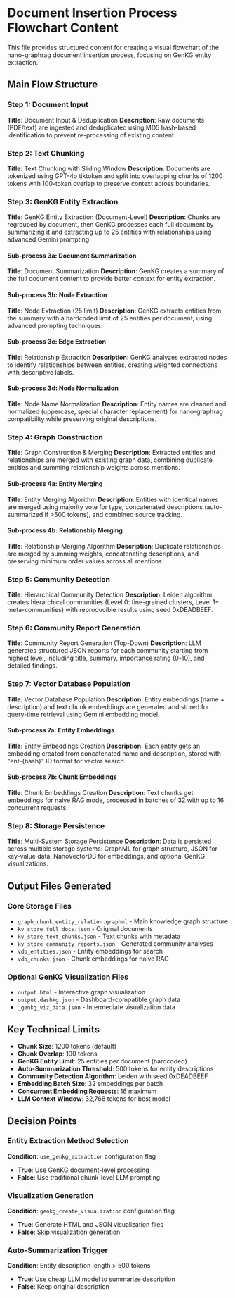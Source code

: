 # Document Insertion Process Flowchart Content

This file provides structured content for creating a visual flowchart of the nano-graphrag document insertion process, focusing on GenKG entity extraction.

## Main Flow Structure

### Step 1: Document Input
**Title**: Document Input & Deduplication
**Description**: Raw documents (PDF/text) are ingested and deduplicated using MD5 hash-based identification to prevent re-processing of existing content.

### Step 2: Text Chunking
**Title**: Text Chunking with Sliding Window
**Description**: Documents are tokenized using GPT-4o tiktoken and split into overlapping chunks of 1200 tokens with 100-token overlap to preserve context across boundaries.

### Step 3: GenKG Entity Extraction
**Title**: GenKG Entity Extraction (Document-Level)
**Description**: Chunks are regrouped by document, then GenKG processes each full document by summarizing it and extracting up to 25 entities with relationships using advanced Gemini prompting.

#### Sub-process 3a: Document Summarization
**Title**: Document Summarization
**Description**: GenKG creates a summary of the full document content to provide better context for entity extraction.

#### Sub-process 3b: Node Extraction
**Title**: Node Extraction (25 limit)
**Description**: GenKG extracts entities from the summary with a hardcoded limit of 25 entities per document, using advanced prompting techniques.

#### Sub-process 3c: Edge Extraction
**Title**: Relationship Extraction
**Description**: GenKG analyzes extracted nodes to identify relationships between entities, creating weighted connections with descriptive labels.

#### Sub-process 3d: Node Normalization
**Title**: Node Name Normalization
**Description**: Entity names are cleaned and normalized (uppercase, special character replacement) for nano-graphrag compatibility while preserving original descriptions.

### Step 4: Graph Construction
**Title**: Graph Construction & Merging
**Description**: Extracted entities and relationships are merged with existing graph data, combining duplicate entities and summing relationship weights across mentions.

#### Sub-process 4a: Entity Merging
**Title**: Entity Merging Algorithm
**Description**: Entities with identical names are merged using majority vote for type, concatenated descriptions (auto-summarized if >500 tokens), and combined source tracking.

#### Sub-process 4b: Relationship Merging
**Title**: Relationship Merging Algorithm
**Description**: Duplicate relationships are merged by summing weights, concatenating descriptions, and preserving minimum order values across all mentions.

### Step 5: Community Detection
**Title**: Hierarchical Community Detection
**Description**: Leiden algorithm creates hierarchical communities (Level 0: fine-grained clusters, Level 1+: meta-communities) with reproducible results using seed 0xDEADBEEF.

### Step 6: Community Report Generation
**Title**: Community Report Generation (Top-Down)
**Description**: LLM generates structured JSON reports for each community starting from highest level, including title, summary, importance rating (0-10), and detailed findings.

### Step 7: Vector Database Population
**Title**: Vector Database Population
**Description**: Entity embeddings (name + description) and text chunk embeddings are generated and stored for query-time retrieval using Gemini embedding model.

#### Sub-process 7a: Entity Embeddings
**Title**: Entity Embeddings Creation
**Description**: Each entity gets an embedding created from concatenated name and description, stored with "ent-{hash}" ID format for vector search.

#### Sub-process 7b: Chunk Embeddings
**Title**: Chunk Embeddings Creation
**Description**: Text chunks get embeddings for naive RAG mode, processed in batches of 32 with up to 16 concurrent requests.

### Step 8: Storage Persistence
**Title**: Multi-System Storage Persistence
**Description**: Data is persisted across multiple storage systems: GraphML for graph structure, JSON for key-value data, NanoVectorDB for embeddings, and optional GenKG visualizations.

## Output Files Generated

### Core Storage Files
- `graph_chunk_entity_relation.graphml` - Main knowledge graph structure
- `kv_store_full_docs.json` - Original documents
- `kv_store_text_chunks.json` - Text chunks with metadata
- `kv_store_community_reports.json` - Generated community analyses
- `vdb_entities.json` - Entity embeddings for search
- `vdb_chunks.json` - Chunk embeddings for naive RAG

### Optional GenKG Visualization Files
- `output.html` - Interactive graph visualization
- `output.dashkg.json` - Dashboard-compatible graph data
- `_genkg_viz_data.json` - Intermediate visualization data

## Key Technical Limits

- **Chunk Size**: 1200 tokens (default)
- **Chunk Overlap**: 100 tokens
- **GenKG Entity Limit**: 25 entities per document (hardcoded)
- **Auto-Summarization Threshold**: 500 tokens for entity descriptions
- **Community Detection Algorithm**: Leiden with seed 0xDEADBEEF
- **Embedding Batch Size**: 32 embeddings per batch
- **Concurrent Embedding Requests**: 16 maximum
- **LLM Context Window**: 32,768 tokens for best model

## Decision Points

### Entity Extraction Method Selection
**Condition**: `use_genkg_extraction` configuration flag
- **True**: Use GenKG document-level processing
- **False**: Use traditional chunk-level LLM prompting

### Visualization Generation
**Condition**: `genkg_create_visualization` configuration flag
- **True**: Generate HTML and JSON visualization files
- **False**: Skip visualization generation

### Auto-Summarization Trigger
**Condition**: Entity description length > 500 tokens
- **True**: Use cheap LLM model to summarize description
- **False**: Keep original description
